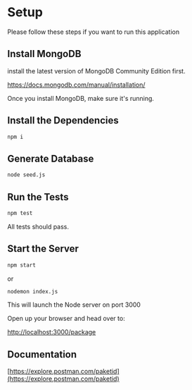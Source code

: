 # Setup
Please follow these steps if you want to run this application

## Install MongoDB

install the latest version of MongoDB Community Edition first.

https://docs.mongodb.com/manual/installation/

Once you install MongoDB, make sure it's running.

## Install the Dependencies

```bash
npm i
```

## Generate Database

```bash
node seed.js
```

## Run the Tests

```bash
npm test
```

All tests should pass.

## Start the Server

```bash
npm start
```
or
```bash
nodemon index.js
```

This will launch the Node server on port 3000

Open up your browser and head over to:

[http://localhost:3000/package](http://localhost:3000/package)

## Documentation
[https://explore.postman.com/paketid](https://explore.postman.com/paketid)


